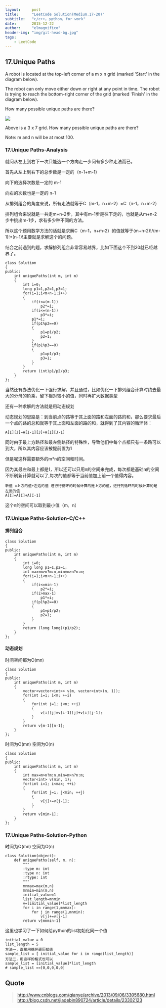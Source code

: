 ```yaml
---
layout:     post
title:      "LeetCode Solution(Medium.17-20)"
subtitle:   "c/c++，python，for work"
date:       2015-12-22
author:     "elmagnifico"
header-img: "img/git-head-bg.jpg"
tags:
    - LeetCode
---
```



## 17.Unique Paths

A robot is located at the top-left corner of a m x n grid (marked 'Start' in the diagram below).

The robot can only move either down or right at any point in time. The robot is trying to reach the bottom-right corner of the grid (marked 'Finish' in the diagram below).

How many possible unique paths are there?

![](http://articles.leetcode.com/wp-content/uploads/2014/12/robot_maze.png)

Above is a 3 x 7 grid. How many possible unique paths are there?

Note: m and n will be at most 100.

### 17.Unique Paths-Analysis

就问从左上到右下一次只能选一个方向走一步问有多少种走法而已。

首先从左上到右下的总步数是一定的（n-1+m-1）

向下的选择次数是一定的 m-1

向右的次数也是一定的 n-1 

从排列组合的角度来说，所有走法就等于C（m-1，n+m-2）=C（n-1，n+m-2）

排列组合来说就是一共走m+n-2步，其中有m-1步是往下走的，也就是从m+n-2步中挑出m-1步，求有多少种不同的方法。

所以这个题用数学方法的话就是求解C（m-1，n+m-2）的值就等于(m+n-2)!/(m-1)!*(n-1)!主要就是求解这个的问题。

结合之前遇到的题，求解排列组合非常容易越界，比如下面这个不到20就已经越界了。

	class Solution 
	{
	public:
	    int uniquePaths(int m, int n)
	    {
	        int i=0;
	        long p1=1,p2=1,p3=1;
	        for(i=1;i<m+n-1;i++)
	        {
	            if(i<=(m-1))
	                p2*=i;
	            if(i<=(n-1))    
	                p3*=i;
	            p1*=i;
	            if(p1%p2==0)
	            {
	                p1=p1/p2;
	                p2=1;
	            }
	            if(p1%p3==0)
	            {
	                p1=p1/p3;
	                p3=1;
	            }
	        }
	        return (int)p1/p2/p3;
	    }
	};

当然还有办法优化一下强行求解，并且通过，比如优化一下排列组合计算时约去最大的分母的阶乘，留下相对较小的值，同时再扩大数据类型

还有一种求解的方法就是用动态规划

动态规划的思路是：到当前点的路等于其上面的路和左面的路的和，那么要求最后一个点的路的总和就等于其上面和左面的路的和，就得到了其内容的循环体：

	A[I][J]=A[I-1][J]+A[I][J-1]

同时由于最上方路径和最左侧路径的特殊性，导致他们中每个点都只有一条路可以到大，所以其内容应该被提前置为1

但是呢这样需要额外的m*n的空间和时间。

因为其最左和最上都是1，所以还可以只用n的空间来完成，每次都是基础n的空间不断刷新计算就可以了,每次的值都等于当前值加上前一个值得内容。

    新值 =上方的值+左边的值 进行行循环的时候计算的是上方的值，进行列循环的时候计算的是左面的值
	A[I]=A[I]+A[I-1]

这个n的空间可以取到最小值（m，n）

### 17.Unique Paths-Solution-C/C++

#### 排列组合

	class Solution 
	{
	public:
	    int uniquePaths(int m, int n)
	    {
	        int i=0;
	        long long p1=1,p2=1;
	        int max=m>n?m:n,min=m>n?n:m;
	        for(i=1;i<m+n-1;i++)
	        {
	            if(i<=min-1)
	                p2*=i;
	            if(i>max-1)     
	                p1*=i;
	            if(p1%p2==0)
	            {
	                p1=p1/p2;
	                p2=1;
	            }
	        }
	        return (long long)(p1/p2);
	    }
	};

#### 动态规划

时间空间都为O(mn)

	class Solution 
	{
	public:
	    int uniquePaths(int m, int n)
	    {
	        vector<vector<int>> v(m, vector<int>(n, 1));  
	        for(int i=1; i<m; ++i)
	        {  
	            for(int j=1; j<n; ++j)
	            {  
	                v[i][j]=v[i-1][j]+v[i][j-1];  
	            }  
	        }  
	        return v[m-1][n-1];  
	    }
	};

时间为O(mn) 空间为O(n)

	class Solution 
	{  
	public:  
	    int uniquePaths(int m, int n) 
	    { 
	        int max=m>n?m:n,min=m>n?n:m;
	        vector<int> v(min, 1);  
	        for(int i=1; i<max; ++i)
	        {  
	            for(int j=1; j<min; ++j)
	            {  
	                v[j]+=v[j-1];  
	            }  
	        }  
	        return v[min-1];  
	    }  
	};  

### 17.Unique Paths-Solution-Python

时间为O(mn) 空间为O(n)

	class Solution(object):
	    def uniquePaths(self, m, n):
	        """
	        :type m: int
	        :type n: int
	        :rtype: int
	        """
	        mnmax=max(m,n)
	        mnmin=min(m,n)
	        initial_value=1  
	        list_length=mnmin  
	        v=[initial_value]*list_length
	        for i in range(1,mnmax):
	            for j in range(1,mnmin):
	                v[j]+=v[j-1]
	        return v[mnmin-1]

这里也学习了一下如何给python的list初始化同一个值

	initial_value = 0  
	list_length = 5  
	方法一，直接用循环遍历赋值
	sample_list = [ initial_value for i in range(list_length)]
  	方法二，用这样的格式也可以
	sample_list = [initial_value]*list_length  
	# sample_list ==[0,0,0,0,0]


## Quote

> http://www.cnblogs.com/qianye/archive/2013/09/06/3305680.html
> http://blog.csdn.net/jiadebin890724/article/details/23302123
